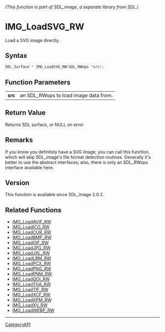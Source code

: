 ###### (This function is part of SDL_image, a separate library from SDL.)
# IMG_LoadSVG_RW

Load a SVG image directly.

## Syntax

```c
SDL_Surface * IMG_LoadSVG_RW(SDL_RWops *src);

```

## Function Parameters

|             |                                       |
| ----------- | ------------------------------------- |
| **src**     | an SDL_RWops to load image data from. |

## Return Value

Returns SDL surface, or NULL on error

## Remarks

If you know you definitely have a SVG image, you can call this function,
which will skip SDL_image's file format detection routines. Generally it's
better to use the abstract interfaces; also, there is only an SDL_RWops
interface available here.

## Version

This function is available since SDL_image 2.0.2.

## Related Functions

* [IMG_LoadAVIF_RW](IMG_LoadAVIF_RW)
* [IMG_LoadICO_RW](IMG_LoadICO_RW)
* [IMG_LoadCUR_RW](IMG_LoadCUR_RW)
* [IMG_LoadBMP_RW](IMG_LoadBMP_RW)
* [IMG_LoadGIF_RW](IMG_LoadGIF_RW)
* [IMG_LoadJPG_RW](IMG_LoadJPG_RW)
* [IMG_LoadJXL_RW](IMG_LoadJXL_RW)
* [IMG_LoadLBM_RW](IMG_LoadLBM_RW)
* [IMG_LoadPCX_RW](IMG_LoadPCX_RW)
* [IMG_LoadPNG_RW](IMG_LoadPNG_RW)
* [IMG_LoadPNM_RW](IMG_LoadPNM_RW)
* [IMG_LoadQOI_RW](IMG_LoadQOI_RW)
* [IMG_LoadTGA_RW](IMG_LoadTGA_RW)
* [IMG_LoadTIF_RW](IMG_LoadTIF_RW)
* [IMG_LoadXCF_RW](IMG_LoadXCF_RW)
* [IMG_LoadXPM_RW](IMG_LoadXPM_RW)
* [IMG_LoadXV_RW](IMG_LoadXV_RW)
* [IMG_LoadWEBP_RW](IMG_LoadWEBP_RW)

----
[CategoryAPI](CategoryAPI)


